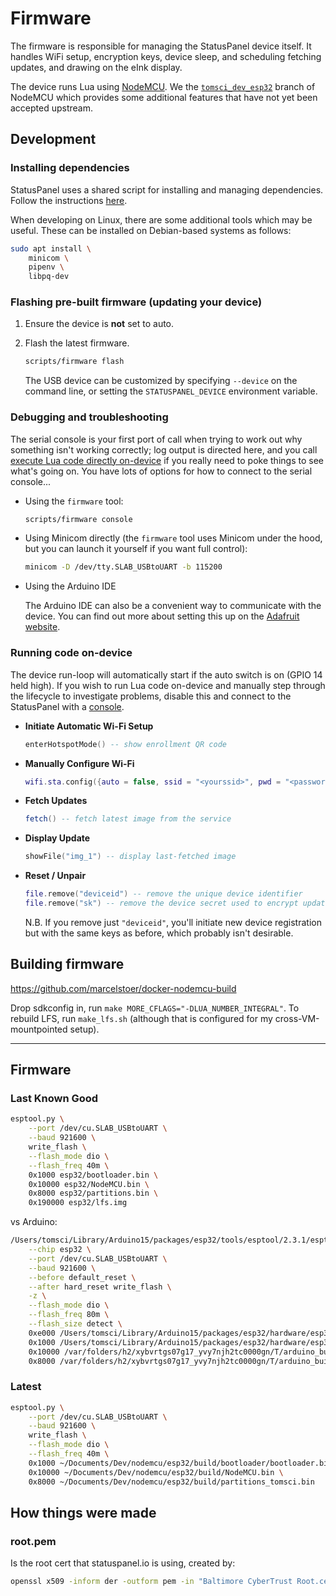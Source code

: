 # Firmware

The firmware is responsible for managing the StatusPanel device itself. It handles WiFi setup, encryption keys, device sleep, and scheduling fetching updates, and drawing on the eInk display.

The device runs Lua using [NodeMCU](https://nodemcu.readthedocs.io/en/release/). We the [`tomsci_dev_esp32`](https://github.com/tomsci/nodemcu-firmware/tree/tomsci_dev_esp32) branch of NodeMCU which provides some additional features that have not yet been accepted upstream.

## Development

### Installing dependencies

StatusPanel uses a shared script for installing and managing dependencies. Follow the instructions [here](/README.markdown#installing-dependencies).

When developing on Linux, there are some additional tools which may be useful. These can be installed on Debian-based systems as follows:

```bash
sudo apt install \
    minicom \
    pipenv \
    libpq-dev
```

### Flashing pre-built firmware (updating your device)

1. Ensure the device is **not** set to auto.

2. Flash the latest firmware.

   ```bash
   scripts/firmware flash
   ```

   The USB device can be customized by specifying `--device` on the command line, or setting the `STATUSPANEL_DEVICE` environment variable.

### Debugging and troubleshooting

The serial console is your first port of call when trying to work out why something isn't working correctly; log output is directed here, and you call [execute Lua code directly on-device](#running-code-on-device) if you really need to poke things to see what's going on. You have lots of options for how to connect to the serial console...

- Using the `firmware` tool:

  ```bash
  scripts/firmware console
  ```

- Using Minicom directly (the `firmware` tool uses Minicom under the hood, but you can launch it yourself if you want full control):

  ```bash
  minicom -D /dev/tty.SLAB_USBtoUART -b 115200
  ```

- Using the Arduino IDE

  The Arduino IDE can also be a convenient way to communicate with the device. You can find out more about setting this up on the [Adafruit website](https://learn.adafruit.com/adafruit-huzzah32-esp32-feather/using-with-arduino-ide).

### Running code on-device

The device run-loop will automatically start if the auto switch is on (GPIO 14 held high). If you wish to run Lua code on-device and manually step through the lifecycle to investigate problems, disable this and connect to the StatusPanel with a [console](#debugging-and-troubleshooting).

- **Initiate Automatic Wi-Fi Setup**

  ```lua
  enterHotspotMode() -- show enrollment QR code
  ```

- **Manually Configure Wi-Fi**

  ```lua
  wifi.sta.config({auto = false, ssid = "<yourssid>", pwd = "<password>"}, true)
  ```

- **Fetch Updates**

  ```lua
  fetch() -- fetch latest image from the service
  ```

- **Display Update**

  ```lua
  showFile("img_1") -- display last-fetched image
  ```

- **Reset / Unpair**

  ```lua
  file.remove("deviceid") -- remove the unique device identifier
  file.remove("sk") -- remove the device secret used to encrypt updates
  ```

  N.B. If you remove just `"deviceid"`, you'll initiate new device registration but with the same keys as before, which probably isn't desirable.

## Building firmware

https://github.com/marcelstoer/docker-nodemcu-build

Drop sdkconfig in, run `make MORE_CFLAGS="-DLUA_NUMBER_INTEGRAL"`.
To rebuild LFS, run `make_lfs.sh` (although that is configured for my cross-VM-mountpointed setup).

---

## Firmware

### Last Known Good

```bash
esptool.py \
    --port /dev/cu.SLAB_USBtoUART \
    --baud 921600 \
    write_flash \
    --flash_mode dio \
    --flash_freq 40m \
    0x1000 esp32/bootloader.bin \
    0x10000 esp32/NodeMCU.bin \
    0x8000 esp32/partitions.bin \
    0x190000 esp32/lfs.img
```

vs Arduino:

```bash
/Users/tomsci/Library/Arduino15/packages/esp32/tools/esptool/2.3.1/esptool \
    --chip esp32 \
    --port /dev/cu.SLAB_USBtoUART \
    --baud 921600 \
    --before default_reset \
    --after hard_reset write_flash \
    -z \
    --flash_mode dio \
    --flash_freq 80m \
    --flash_size detect \
    0xe000 /Users/tomsci/Library/Arduino15/packages/esp32/hardware/esp32/1.0.0/tools/partitions/boot_app0.bin \
    0x1000 /Users/tomsci/Library/Arduino15/packages/esp32/hardware/esp32/1.0.0/tools/sdk/bin/bootloader_dio_80m.bin \
    0x10000 /var/folders/h2/xybvrtgs07g17_yvy7njh2tc0000gn/T/arduino_build_680606/epd7in5b-demo.ino.bin \
    0x8000 /var/folders/h2/xybvrtgs07g17_yvy7njh2tc0000gn/T/arduino_build_680606/epd7in5b-demo.ino.partitions.bin
```

### Latest

```bash
esptool.py \
    --port /dev/cu.SLAB_USBtoUART \
    --baud 921600 \
    write_flash \
    --flash_mode dio \
    --flash_freq 40m \
    0x1000 ~/Documents/Dev/nodemcu/esp32/build/bootloader/bootloader.bin \
    0x10000 ~/Documents/Dev/nodemcu/esp32/build/NodeMCU.bin \
    0x8000 ~/Documents/Dev/nodemcu/esp32/build/partitions_tomsci.bin
```

## How things were made

### root.pem

Is the root cert that statuspanel.io is using, created by:

```bash
openssl x509 -inform der -outform pem -in "Baltimore CyberTrust Root.cer" -out root.pem
```
